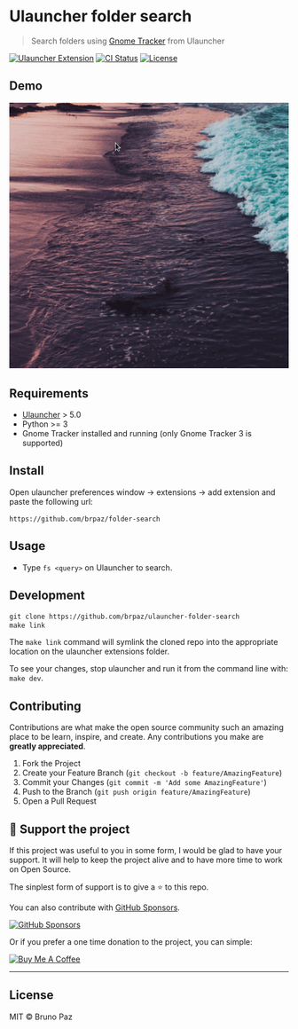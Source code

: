 # Ulauncher folder search

> Search folders using [Gnome Tracker](https://wiki.gnome.org/Projects/Tracker) from Ulauncher

[![Ulauncher Extension](https://img.shields.io/badge/Ulauncher-Extension-yellowgreen.svg?style=for-the-badge)](https://ext.ulauncher.io/)
[![CI Status](https://img.shields.io/github/workflow/status/brpaz/ulauncher-folder-search/CI?color=orange&label=actions&logo=github&logoColor=orange&style=for-the-badge)](https://github.com/brpaz/folder-search)
[![License](https://img.shields.io/github/license/brpaz/ulauncher-folder-search.svg?style=for-the-badge)](LICENSE)


## Demo

![demo](demo.gif)

## Requirements

* [Ulauncher](https://github.com/Ulauncher/Ulauncher) > 5.0
* Python >= 3
* Gnome Tracker installed and running (only Gnome Tracker 3 is supported)

## Install

Open ulauncher preferences window -> extensions -> add extension and paste the following url:

```
https://github.com/brpaz/folder-search
```

## Usage

* Type `fs <query>` on Ulauncher to search.

## Development

```
git clone https://github.com/brpaz/ulauncher-folder-search
make link
```

The `make link` command will symlink the cloned repo into the appropriate location on the ulauncher extensions folder.

To see your changes, stop ulauncher and run it from the command line with: `make dev`.

## Contributing

Contributions are what make the open source community such an amazing place to be learn, inspire, and create. Any contributions you make are **greatly appreciated**.

1. Fork the Project
2. Create your Feature Branch (`git checkout -b feature/AmazingFeature`)
3. Commit your Changes (`git commit -m 'Add some AmazingFeature'`)
4. Push to the Branch (`git push origin feature/AmazingFeature`)
5. Open a Pull Request

## 💛 Support the project

If this project was useful to you in some form, I would be glad to have your support.  It will help to keep the project alive and to have more time to work on Open Source.

The sinplest form of support is to give a ⭐️ to this repo.

You can also contribute with [GitHub Sponsors](https://github.com/sponsors/brpaz).

[![GitHub Sponsors](https://img.shields.io/badge/GitHub%20Sponsors-Sponsor%20Me-red?style=for-the-badge)](https://github.com/sponsors/brpaz)

Or if you prefer a one time donation to the project, you can simple:

<a href="https://www.buymeacoffee.com/Z1Bu6asGV" target="_blank"><img src="https://www.buymeacoffee.com/assets/img/custom_images/orange_img.png" alt="Buy Me A Coffee" 
style="height: auto !important;width: auto !important;" ></a>

--- 
## License

MIT &copy; Bruno Paz
